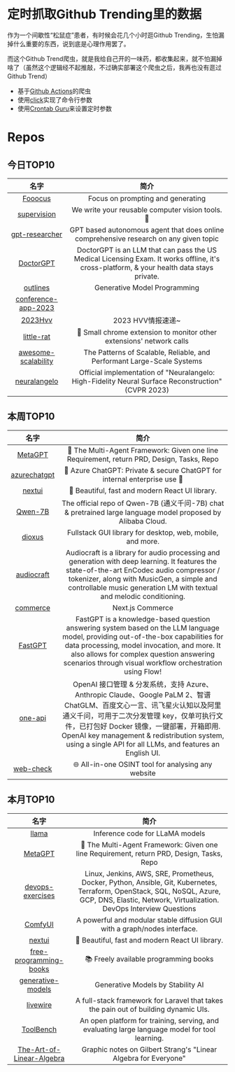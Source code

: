 # 定时抓取Github Trending里的数据

作为一个间歇性“松鼠症”患者，有时候会花几个小时逛Github Trending，生怕漏掉什么重要的东西，说到底是心理作用罢了。

而这个Github Trend爬虫，就是我给自己开的一味药，都收集起来，就不怕漏掉啥了（虽然这个逻辑经不起推敲，不过确实部署这个爬虫之后，我再也没有逛过Github Trend）

* 基于[Github Actions](https://docs.github.com/en/actions)的爬虫
* 使用[click](https://github.com/pallets/click)实现了命令行参数
* 使用[Crontab Guru](https://crontab.guru/)来设置定时参数

# Repos
## 今日TOP10 
<!-- START OF DAILY_TOP10_REPOS -->
| 名字 | 简介 |
| :----: | :----: |
| [Fooocus](https://github.com/lllyasviel/Fooocus) | Focus on prompting and generating |
| [supervision](https://github.com/roboflow/supervision) | We write your reusable computer vision tools. 💜 |
| [gpt-researcher](https://github.com/assafelovic/gpt-researcher) | GPT based autonomous agent that does online comprehensive research on any given topic |
| [DoctorGPT](https://github.com/llSourcell/DoctorGPT) | DoctorGPT is an LLM that can pass the US Medical Licensing Exam. It works offline, it's cross-platform, & your health data stays private. |
| [outlines](https://github.com/normal-computing/outlines) | Generative Model Programming |
| [conference-app-2023](https://github.com/DroidKaigi/conference-app-2023) |  |
| [2023Hvv](https://github.com/ibaiw/2023Hvv) | 2023 HVV情报速递~ |
| [little-rat](https://github.com/dnakov/little-rat) | 🐀 Small chrome extension to monitor other extensions' network calls |
| [awesome-scalability](https://github.com/binhnguyennus/awesome-scalability) | The Patterns of Scalable, Reliable, and Performant Large-Scale Systems |
| [neuralangelo](https://github.com/NVlabs/neuralangelo) | Official implementation of "Neuralangelo: High-Fidelity Neural Surface Reconstruction" (CVPR 2023) |
<!-- END OF DAILY_TOP10_REPOS -->

## 本周TOP10
<!-- START OF WEEKLY_TOP10_REPOS -->
| 名字 | 简介 |
| :----: | :----: |
| [MetaGPT](https://github.com/geekan/MetaGPT) | 🌟 The Multi-Agent Framework: Given one line Requirement, return PRD, Design, Tasks, Repo |
| [azurechatgpt](https://github.com/microsoft/azurechatgpt) | 🤖 Azure ChatGPT: Private & secure ChatGPT for internal enterprise use 💼 |
| [nextui](https://github.com/nextui-org/nextui) | 🚀 Beautiful, fast and modern React UI library. |
| [Qwen-7B](https://github.com/QwenLM/Qwen-7B) | The official repo of Qwen-7B (通义千问-7B) chat & pretrained large language model proposed by Alibaba Cloud. |
| [dioxus](https://github.com/DioxusLabs/dioxus) | Fullstack GUI library for desktop, web, mobile, and more. |
| [audiocraft](https://github.com/facebookresearch/audiocraft) | Audiocraft is a library for audio processing and generation with deep learning. It features the state-of-the-art EnCodec audio compressor / tokenizer, along with MusicGen, a simple and controllable music generation LM with textual and melodic conditioning. |
| [commerce](https://github.com/vercel/commerce) | Next.js Commerce |
| [FastGPT](https://github.com/labring/FastGPT) | FastGPT is a knowledge-based question answering system based on the LLM language model, providing out-of-the-box capabilities for data processing, model invocation, and more. It also allows for complex question answering scenarios through visual workflow orchestration using Flow! |
| [one-api](https://github.com/songquanpeng/one-api) | OpenAI 接口管理 & 分发系统，支持 Azure、Anthropic Claude、Google PaLM 2、智谱 ChatGLM、百度文心一言、讯飞星火认知以及阿里通义千问，可用于二次分发管理 key，仅单可执行文件，已打包好 Docker 镜像，一键部署，开箱即用. OpenAI key management & redistribution system, using a single API for all LLMs, and features an English UI. |
| [web-check](https://github.com/Lissy93/web-check) | 🌐 All-in-one OSINT tool for analysing any website |
<!-- END OF WEEKLY_TOP10_REPOS -->

## 本月TOP10
<!-- START OF MONTHLY_TOP10_REPOS -->
| 名字 | 简介 |
| :----: | :----: |
| [llama](https://github.com/facebookresearch/llama) | Inference code for LLaMA models |
| [MetaGPT](https://github.com/geekan/MetaGPT) | 🌟 The Multi-Agent Framework: Given one line Requirement, return PRD, Design, Tasks, Repo |
| [devops-exercises](https://github.com/bregman-arie/devops-exercises) | Linux, Jenkins, AWS, SRE, Prometheus, Docker, Python, Ansible, Git, Kubernetes, Terraform, OpenStack, SQL, NoSQL, Azure, GCP, DNS, Elastic, Network, Virtualization. DevOps Interview Questions |
| [ComfyUI](https://github.com/comfyanonymous/ComfyUI) | A powerful and modular stable diffusion GUI with a graph/nodes interface. |
| [nextui](https://github.com/nextui-org/nextui) | 🚀 Beautiful, fast and modern React UI library. |
| [free-programming-books](https://github.com/EbookFoundation/free-programming-books) | 📚 Freely available programming books |
| [generative-models](https://github.com/Stability-AI/generative-models) | Generative Models by Stability AI |
| [livewire](https://github.com/livewire/livewire) | A full-stack framework for Laravel that takes the pain out of building dynamic UIs. |
| [ToolBench](https://github.com/OpenBMB/ToolBench) | An open platform for training, serving, and evaluating large language model for tool learning. |
| [The-Art-of-Linear-Algebra](https://github.com/kenjihiranabe/The-Art-of-Linear-Algebra) | Graphic notes on Gilbert Strang's "Linear Algebra for Everyone" |
<!-- END OF MONTHLY_TOP10_REPOS -->

